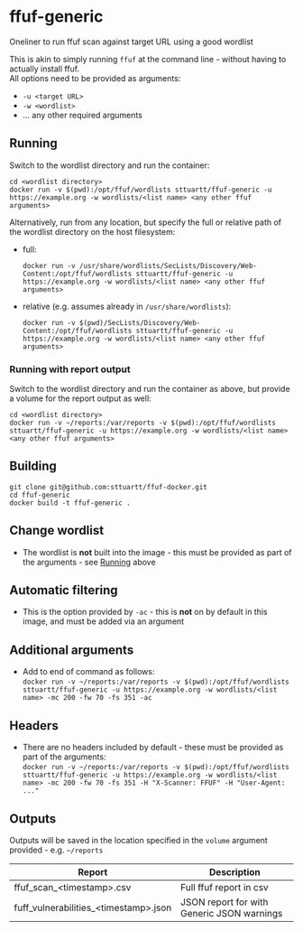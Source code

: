 # ffuf-generic
Oneliner to run ffuf scan against target URL using a good wordlist

This is akin to simply running `ffuf` at the command line - without having to actually install ffuf.  
All options need to be provided as arguments:
- `-u <target URL>`
- `-w <wordlist>`
- ... any other required arguments


## Running
Switch to the wordlist directory and run the container:
```
cd <wordlist directory>
docker run -v $(pwd):/opt/ffuf/wordlists sttuartt/ffuf-generic -u https://example.org -w wordlists/<list name> <any other ffuf arguments>
```
Alternatively, run from any location, but specify the full or relative path of the wordlist directory on the host filesystem:
- full:
    ```
    docker run -v /usr/share/wordlists/SecLists/Discovery/Web-Content:/opt/ffuf/wordlists sttuartt/ffuf-generic -u https://example.org -w wordlists/<list name> <any other ffuf arguments>
    ```
- relative (e.g. assumes already in `/usr/share/wordlists`):
    ```
    docker run -v $(pwd)/SecLists/Discovery/Web-Content:/opt/ffuf/wordlists sttuartt/ffuf-generic -u https://example.org -w wordlists/<list name> <any other ffuf arguments>
    ```
  
### Running with report output
Switch to the wordlist directory and run the container as above, but provide a volume for the report output as well:
```
cd <wordlist directory>
docker run -v ~/reports:/var/reports -v $(pwd):/opt/ffuf/wordlists sttuartt/ffuf-generic -u https://example.org -w wordlists/<list name> <any other ffuf arguments>
```

## Building
```
git clone git@github.com:sttuartt/ffuf-docker.git
cd ffuf-generic
docker build -t ffuf-generic .
```

## Change wordlist
- The wordlist is **not** built into the image - this must be provided as part of the arguments - see [Running](#running) above

## Automatic filtering
- This is the option provided by `-ac` - this is **not** on by default in this image, and must be added via an argument 

## Additional arguments
- Add to end of command as follows:   
`docker run -v ~/reports:/var/reports -v $(pwd):/opt/ffuf/wordlists sttuartt/ffuf-generic -u https://example.org -w wordlists/<list name> -mc 200 -fw 70 -fs 351 -ac`

## Headers
- There are no headers included by default - these must be provided as part of the arguments:  
`docker run -v ~/reports:/var/reports -v $(pwd):/opt/ffuf/wordlists sttuartt/ffuf-generic -u https://example.org -w wordlists/<list name> -mc 200 -fw 70 -fs 351 -H "X-Scanner: FFUF" -H "User-Agent: ..."`

## Outputs
Outputs will be saved in the location specified in the `volume` argument provided - e.g. `~/reports`
  
| Report | Description |
|---|---|
| ffuf_scan_\<timestamp\>.csv | Full ffuf report in csv |
| fuff_vulnerabilities_\<timestamp\>.json | JSON report for with Generic JSON warnings |
